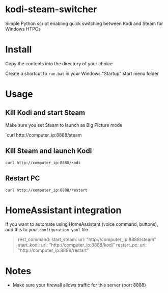 # kodi-steam-switcher
Simple Python script enabling quick switching between Kodi and Steam for Windows HTPCs

# Install
Copy the contents into the directory of your choice

Create a shortcut to `run.bat` in your Windows "Startup" start menu folder

# Usage
## Kill Kodi and start Steam
Make sure you set Steam to launch as Big Picture mode

`curl http://computer_ip:8888/steam

## Kill Steam and launch Kodi
`curl http://computer_ip:8888/kodi`

## Restart PC
`curl http://computer_ip:8888/restart`

# HomeAssistant integration
If you want to automate using HomeAssistant (voice command, buttons), add this to your `configuration.yaml` file

> rest_command:
>   start_steam:
>     url: "http://computer_ip:8888/steam"
>   start_kodi:
>     url: "http://computer_ip:8888/kodi"
>   restart_pc:
>     url: "http://computer_ip:8888/restart"

# Notes
* Make sure your firewall allows traffic for this server (port 8888)
